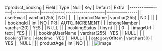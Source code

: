 #product_booking
| Field           | Type         | Null | Key | Default            | Extra          |
|-----------------|--------------|------|-----|--------------------|----------------|
| userEmail       | varchar(255) | NO   |     |                    |                |
| productName     | varchar(255) | NO   |     |                    |                |
| bookingId       | int          | NO   | PRI | AUTO_INCREMENT    |                |
| phoneNumber     | varchar(20)  | YES  |     | NULL               |                |
| bookingStatus   | tinyint      |      |     | 0                  |                |
| imageUrl        | text         | YES  |     |                    |                |
| bookingUserName | varchar(255) | YES  |     | NULL               |                |
| bookingTime     | datetime     | YES  |     | NULL               |                |
| categoryOfItem  | varchar(30)  | YES  |     | NULL               |                |
| productAge      | int          | NO   |     |                    |                |
![image](https://github.com/fssa-batch3/sec_c_sec_c_nitthishri.selvakumar__corejava_project_2/assets/116252627/979c8ad3-6bc5-4f11-8770-a00676fd9466)
